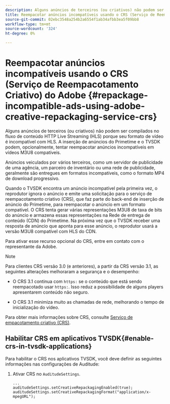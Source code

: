 ```yaml
---
description: Alguns anúncios de terceiros (ou criativos) não podem ser compilados no fluxo de conteúdo HTTP Live Streaming (HLS) porque seu formato de vídeo é incompatível com HLS. A inserção de anúncios do Primetime e o TVSDK podem, opcionalmente, tentar reempacotar anúncios incompatíveis em vídeos M3U8 compatíveis.
title: Reempacotar anúncios incompatíveis usando o CRS (Serviço de Reempacotamento Criativo) do Adobe
source-git-commit: 02ebc3548a254b2a6554f1ab34afbb3ea5f09bb8
workflow-type: tm+mt
source-wordcount: '324'
ht-degree: 0%

---
```


# Reempacotar anúncios incompatíveis usando o CRS (Serviço de Reempacotamento Criativo) do Adobe {#repackage-incompatible-ads-using-adobe-creative-repackaging-service-crs}

Alguns anúncios de terceiros (ou criativos) não podem ser compilados no fluxo de conteúdo HTTP Live Streaming (HLS) porque seu formato de vídeo é incompatível com HLS. A inserção de anúncios do Primetime e o TVSDK podem, opcionalmente, tentar reempacotar anúncios incompatíveis em vídeos M3U8 compatíveis.

Anúncios veiculados por vários terceiros, como um servidor de publicidade de uma agência, um parceiro de inventário ou uma rede de publicidade, geralmente são entregues em formatos incompatíveis, como o formato MP4 de download progressivo.

Quando o TVSDK encontra um anúncio incompatível pela primeira vez, o reprodutor ignora o anúncio e emite uma solicitação para o serviço de reempacotamento criativo (CRS), que faz parte do back-end de inserção de anúncio do Primetime, para reempacotar o anúncio em um formato compatível. O CRS tenta gerar várias representações M3U8 de taxa de bits do anúncio e armazena essas representações na Rede de entrega de conteúdo (CDN) do Primetime. Na próxima vez que o TVSDK receber uma resposta de anúncio que aponta para esse anúncio, o reprodutor usará a versão M3U8 compatível com HLS do CDN.

Para ativar esse recurso opcional do CRS, entre em contato com o representante da Adobe.

>[!NOTE]
>
>Para clientes CRS versão 3.0 (e anteriores), a partir da CRS versão 3.1, as seguintes alterações melhoraram a segurança e o desempenho:
>
>* O CRS 3.1 continua com `https:` se o conteúdo que está sendo reempacotado usar `https:`. Isso reduz a possibilidade de alguns players apresentarem conteúdo não seguro.
>
>* O CRS 3.1 minimiza muito as chamadas de rede, melhorando o tempo de inicialização do vídeo.
>

Para obter mais informações sobre CRS, consulte [Serviço de empacotamento criativo (CRS)](https://helpx.adobe.com/content/dam/help/en/primetime/drm/drm_certificate_enrollment.pdf).

## Habilitar CRS em aplicativos TVSDK{#enable-crs-in-tvsdk-applications}

Para habilitar o CRS nos aplicativos TVSDK, você deve definir as seguintes informações nas configurações de Auditude:

1. Ativar CRS no `AuditudeSettings`.

   ```
   ... 
   auditudeSettings.setCreativeRepackagingEnabled(true); 
   auditudeSettings.setCreativeRepackagingFormat("application/x-mpegURL"); 
   ```
